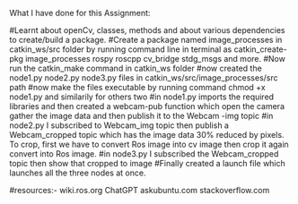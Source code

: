 What I have done for this Assignment:

#Learnt about openCv, classes, methods and about various dependencies to create/build a package.
#Create a package named image_processes in catkin_ws/src folder by running command line in terminal as catkin_create-pkg image_processes rospy roscpp cv_bridge stdg_msgs and more.
#Now run the catkin_make command in catkin_ws folder
#now created the node1.py node2.py node3.py files in catkin_ws/src/image_processes/src path
#now make the files executable by running command chmod +x node1.py and similarily for others two
#in node1.py imports the required libraries and then created a webcam-pub function which open the camera gather the image data and then publish it to the Webcam
-img topic
#in node2.py I subscribed to Webcam_img topic then publish a Webcam_cropped topic which has the image data 30% reduced by pixels. To crop, first we have to convert Ros image into cv image then crop it again convert into Ros image.
#in node3.py I subscribed the Webcam_cropped topic then show that cropped to image
#Finally created a launch file which launches all the three nodes at once.



#resources:-
wiki.ros.org
ChatGPT
askubuntu.com
stackoverflow.com